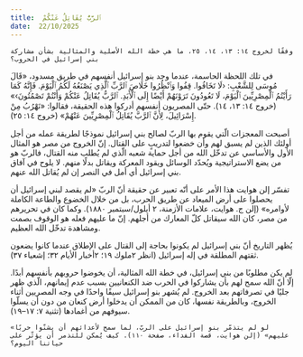 ```yaml
---
title:  ٱلرَّبُّ يُقَاتِلُ عَنْكُمْ
date:  22/10/2025
---
```


`وفقًا لخروج ١٤: ١٣، ١٤، ٢٥، ما هي خطة الله الأصلية والمثالية بشأن مشاركة بني إسرائيل في الحروب؟`

في تلك اللحظة الحاسمة، عندما وجد بنو إسرائيل أنفسهم في طريق مسدود، «قَالَ مُوسَى لِلشَّعْبِ: ‹لَا تَخَافُوا. قِفُوا وَٱنْظُرُوا خَلَاصَ ٱلرَّبِّ ٱلَّذِي يَصْنَعُهُ لَكُمُ ٱلْيَوْمَ. فَإِنَّهُ كَمَا رَأَيْتُمُ ٱلْمِصْرِيِّينَ ٱلْيَوْمَ، لَا تَعُودُونَ تَرَوْنَهُمْ أَيْضًا إِلَى ٱلْأَبَدِ. ٱلرَّبُّ يُقَاتِلُ عَنْكُمْ وَأَنْتُمْ تَصْمُتُونَ›» (خروج ١٤: ١٣، ١٤). حتّى المصريون أنفسهم أدركوا هذه الحقيقة، فقالوا: «نَهْرُبُ مِنْ إِسْرَائِيلَ، لِأَنَّ ٱلرَّبَّ يُقَاتِلُ ٱلْمِصْرِيِّينَ عَنْهُمْ» (خروج ١٤: ٢٥).

أصبحت المعجزات الّتي يقوم بها الربّ لصالح بني إسرائيل نموذجًا لطريقة عمله من أجل أولئك الذين لم يسبق لهم وأن خضعوا لتدريبٍ على القتال. إنّ الخروج من مصر هو المثال الأول والأساسي عن تدخّل الله من أجل حماية شعبه الّذي لم يُطلب منه القتال، فالربّ هو من يضع الاستراتيجية ويُحدّد الوسائل ويقود المعركة ويقاتل بدلًا منهم. لا يلوح في آفاق بني إسرائيل أي أمل في النصر إن لم يُقاتل الله عنهم.

تفسّر إلن هوايت هذا الأمر على أنّه تعبير عن حقيقة أنّ الربّ «لم يقصد لبني إسرائيل أن يحصلوا على أرض الميعاد عن طريق الحرب، بل من خلال الخضوع والطاعة الكاملة لأوامره»  (إلن ج. هوايت، علامات الأزمنة، ٢ أيلول/سبتمبر ١٨٨٠). وكما كان في تحريرهم من مصر، كان الله سيقاتل كلّ المعارك من أجلهم. إنّ ما عليهم فعله هو الوقوف بصمت ومشاهدة تدخّل الله العظيم.

يُظهر التاريخ أنّ بني إسرائيل لم يكونوا بحاجة إلى القتال على الإطلاق عندما كانوا يضعون ثقتهم المطلقة في إله إسرائيل (انظر ٢ملوك ١٩؛ ٢أخبار الأيام ٣٢؛ إشعياء ٣٧).

لم يكن مطلوبًا من بني إسرائيل، في خطة الله المثالية، أن يخوضوا حروبهم بأنفسهم أبدًا. إلّا أنّ الله سمح لهم بأن يشاركوا في الحرب ضد الكنعانيين بسبب عدم إيمانهم، الّذي ظهر جليًا في تصرفاتهم بعد الخروج. لم يُشهر بنو إسرائيل سيفًا واحدًا في وجه المصريين أثناء الخروج، وبالطريقة نفسها، كان من الممكن أن يدخلوا أرض كنعان من دون أن يسلّوا سيوفهم من أغمادها (تثنية ٧: ١٧–١٩).

`«لو لم يتذمّر بنو إسرائيل على الربّ، لما سمح لأعدائهم أن يشنّوا حربًا عليهم» (إلن هوايت، قصة الفداء، صفحة ١١٠). كيف يُمكن للتذمر أن يؤثّر على حياتنا اليوم؟`